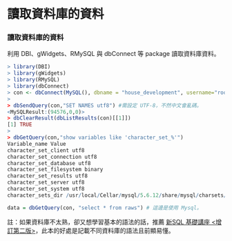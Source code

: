 # 讀取資料庫的資料

### 讀取資料庫的資料
利用 DBI、gWidgets、RMySQL 與 dbConnect 等 package 讀取資料庫資料。

```r
> library(DBI)
> library(gWidgets)
> library(RMySQL)
> library(dbConnect)
> con <- dbConnect(MySQL(), dbname = "house_development", username="root", password="123456")
>
> dbSendQuery(con,"SET NAMES utf8") #需設定 UTF-8，不然中文會亂碼。
<MySQLResult:(94576,0,0)>
> dbClearResult(dbListResults(con)[[1]])
[1] TRUE
>
> dbGetQuery(con,"show variables like 'character_set_%'")
Variable_name Value
character_set_client utf8
character_set_connection utf8
character_set_database utf8
character_set_filesystem binary
character_set_results utf8
character_set_server utf8
character_set_system utf8
character_sets_dir /usr/local/Cellar/mysql/5.6.12/share/mysql/charsets/

data = dbGetQuery(con, "select * from raws") # 這邊是使用 Mysql。
```

註：如果資料庫不太熟，卻又想學習基本的語法的話，推薦 [新SQL 基礎講座 <增訂第二版>](http://www.books.com.tw/products/0010396522)，此本的好處是記載不同資料庫的語法且前顯易懂。
